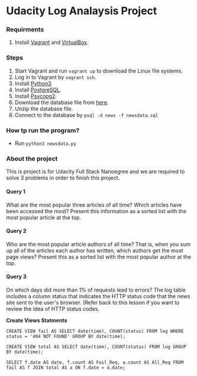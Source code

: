 # Udacity Log Analaysis Project

### Requirments
1. Install [Vagrant](https://www.vagrantup.com/downloads.html "vagrant") and [VirtualBox](https://www.virtualbox.org/wiki/Downloads "VirtualBox").


### Steps
1. Start Vagrant and run `vagrant up` to download  the Linux file systems.
2. Log in to Vagrant by `vagrant ssh`.
3. Install [Python3](https://www.python.org/downloads/ "Python3").
4. Install [PostgreSQL](https://www.postgresql.org/download/ "PostgreSQL").
5. Install [Psycopg2](http://initd.org/psycopg/download/ "Psycopg").
6. Download the database file from [here](https://d17h27t6h515a5.cloudfront.net/topher/2016/August/57b5f748_newsdata/newsdata.zip.).
7. Unzip the database file.
8. Connect to the database by `psql -d news -f newsdata.sql`

### How tp run the program?
- Run `python3 newsdata.py`

### About the project
This is project is for Udacity Full Stack Nanoegree and we are required to solve 3 problems in order to finish this project.

#### Query 1
What are the most popular three articles of all time? Which articles have been accessed the most? Present this information as a sorted list with the most popular article at the top.

#### Query 2
Who are the most popular article authors of all time? That is, when you sum up all of the articles each author has written, which authors get the most page views? Present this as a sorted list with the most popular author at the top.

#### Query 3
On which days did more than 1% of requests lead to errors? The log table includes a column status that indicates the HTTP status code that the news site sent to the user's browser. (Refer back to this lesson if you want to review the idea of HTTP status codes.

**Create Views Statments**

`CREATE VIEW fail AS SELECT date(time), COUNT(status) FROM log WHERE status = '404 NOT FOUND' GROUP BY date(time);`

`CREATE VIEW total AS SELECT date(time), COUNT(status) FROM log GROUP BY date(time);`

`SELECT f.date AS date, f.count AS Fail_Req, a.count AS All_Req FROM fail AS f JOIN total AS a ON f.date = a.date;`
